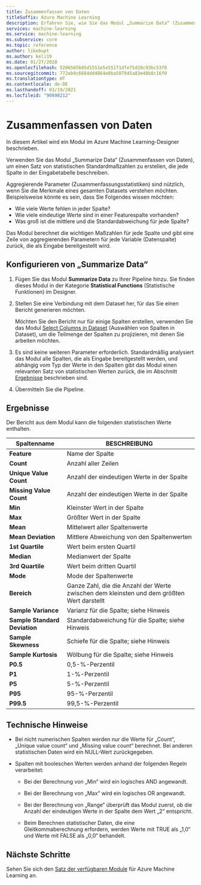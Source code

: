 ```yaml
---
title: Zusammenfassen von Daten
titleSuffix: Azure Machine Learning
description: Erfahren Sie, wie Sie das Modul „Summarize Data“ (Zusammenfassen von Daten) in Azure Machine Learning verwenden, um einen einfachen beschreibenden Statistikbericht für die Spalten in einem Dataset zu generieren.
services: machine-learning
ms.service: machine-learning
ms.subservice: core
ms.topic: reference
author: likebupt
ms.author: keli19
ms.date: 01/27/2020
ms.openlocfilehash: 5206565b85d1551e5e551f1dfe75d28c93bc53f0
ms.sourcegitcommit: 772eb9c6684dd4864e0ba507945a83e48b8c16f0
ms.translationtype: HT
ms.contentlocale: de-DE
ms.lasthandoff: 03/19/2021
ms.locfileid: "90898212"
---
```

# <a name="summarize-data"></a>Zusammenfassen von Daten

In diesem Artikel wird ein Modul im Azure Machine Learning-Designer beschrieben.

Verwenden Sie das Modul „Summarize Data“ (Zusammenfassen von Daten), um einen Satz von statistischen Standardmaßzahlen zu erstellen, die jede Spalte in der Eingabetabelle beschreiben.

Aggregierende Parameter (Zusammenfassungsstatistiken) sind nützlich, wenn Sie die Merkmale eines gesamten Datasets verstehen möchten. Beispielsweise könnte es sein, dass Sie Folgendes wissen möchten:

- Wie viele Werte fehlen in jeder Spalte?
- Wie viele eindeutige Werte sind in einer Featurespalte vorhanden?
- Was groß ist die mittlere und die Standardabweichung für jede Spalte?

Das Modul berechnet die wichtigen Maßzahlen für jede Spalte und gibt eine Zeile von aggregierenden Parametern für jede Variable (Datenspalte) zurück, die als Eingabe bereitgestellt wird.

## <a name="how-to-configure-summarize-data"></a>Konfigurieren von „Summarize Data“  

1. Fügen Sie das Modul **Summarize Data** zu Ihrer Pipeline hinzu. Sie finden dieses Modul in der Kategorie **Statistical Functions** (Statistische Funktionen) im Designer.

1. Stellen Sie eine Verbindung mit dem Dataset her, für das Sie einen Bericht generieren möchten.

    Möchten Sie den Bericht nur für einige Spalten erstellen, verwenden Sie das Modul [Select Columns in Dataset](select-columns-in-dataset.md) (Auswählen von Spalten in Dataset), um die Teilmenge der Spalten zu projizieren, mit denen Sie arbeiten möchten.

1. Es sind keine weiteren Parameter erforderlich. Standardmäßig analysiert das Modul alle Spalten, die als Eingabe bereitgestellt werden, und abhängig vom Typ der Werte in den Spalten gibt das Modul einen relevanten Satz von statistischen Werten zurück, die im Abschnitt [Ergebnisse](#results) beschrieben sind.

1. Übermitteln Sie die Pipeline.

## <a name="results"></a>Ergebnisse

Der Bericht aus dem Modul kann die folgenden statistischen Werte enthalten. 

|Spaltenname|BESCHREIBUNG|
|------|------|  
|**Feature**|Name der Spalte|
|**Count**|Anzahl aller Zeilen|
|**Unique Value Count**|Anzahl der eindeutigen Werte in der Spalte|
|**Missing Value Count**|Anzahl der eindeutigen Werte in der Spalte|
|**Min**|Kleinster Wert in der Spalte|  
|**Max**|Größter Wert in der Spalte|
|**Mean**|Mittelwert aller Spaltenwerte|
|**Mean Deviation**|Mittlere Abweichung von den Spaltenwerten|
|**1st Quartile**|Wert beim ersten Quartil|
|**Median**|Medianwert der Spalte|
|**3rd Quartile**|Wert beim dritten Quartil|
|**Mode**|Mode der Spaltenwerte|
|**Bereich**|Ganze Zahl, die die Anzahl der Werte zwischen dem kleinsten und dem größten Wert darstellt|
|**Sample Variance**|Varianz für die Spalte; siehe Hinweis|
|**Sample Standard Deviation**|Standardabweichung für die Spalte; siehe Hinweis|
|**Sample Skewness**|Schiefe für die Spalte; siehe Hinweis|
|**Sample Kurtosis**|Wölbung für die Spalte; siehe Hinweis|
|**P0.5**|0,5-%-Perzentil|
|**P1**|1-%-Perzentil|
|**P5**|5-%-Perzentil|
|**P95**|95-%-Perzentil|
|**P99.5**|99,5-%-Perzentil |

## <a name="technical-notes"></a>Technische Hinweise

- Bei nicht numerischen Spalten werden nur die Werte für „Count“, „Unique value count“ und „Missing value count“ berechnet. Bei anderen statistischen Daten wird ein NULL-Wert zurückgegeben.

- Spalten mit booleschen Werten werden anhand der folgenden Regeln verarbeitet:

    - Bei der Berechnung von „Min“ wird ein logisches AND angewandt.
    
    - Bei der Berechnung von „Max“ wird ein logisches OR angewandt.
    
    - Bei der Berechnung von „Range“ überprüft das Modul zuerst, ob die Anzahl der eindeutigen Werte in der Spalte dem Wert „2“ entspricht.
    
    - Beim Berechnen statistischer Daten, die eine Gleitkommaberechnung erfordern, werden Werte mit TRUE als „1,0“ und Werte mit FALSE als „0,0“ behandelt.

## <a name="next-steps"></a>Nächste Schritte

Sehen Sie sich den [Satz der verfügbaren Module](module-reference.md) für Azure Machine Learning an.  
